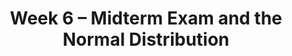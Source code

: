 ---
    title: Week 6 – Midterm Exam and the Normal Distribution
    weekNumber: 6
    days:
      - date: 2024-5-6
        events:
          "**LEC 15**{: .label .label-lecture } Bootstrapping and Confidence Intervals":
            "[CIT 13.0-13.2](https://inferentialthinking.com/chapters/13/Estimation.html)" 
          "<small><i><span style='display: inline-block; padding-left: 80px'><b>Keywords:</b> inference, bootstrapping, resample, np.percentile, confidence interval </span></i></small>":
      - date: 2024-5-7
        events:
          
          "**PROJ**{: .label .label-proj } **Midterm Project**":
      - date: 2024-5-8
        events:
          "**LEC 16**{: .label .label-lecture } Confidence Intervals, Center, and Spread":
            "[CIT 13.3-13.4](https://inferentialthinking.com/chapters/13/3/Confidence_Intervals.html)" 
          "<small><i><span style='display: inline-block; padding-left: 80px'><b>Keywords:</b> interpreting CIs, robust vs. sensitive, center, standard deviation, Chebyshev </span></i></small>":
          "**DISC**{: .label .label-disc } 6. Sampling, Bootstrapping, and Confidence Intervals":
      - date: 2024-5-9
        events:
          
          "**LAB 4**{: .label .label-lab } **Simulation, Sampling, & Bootstrapping**":
      - date: 2024-5-10
        events:
          "**LEC 17**{: .label .label-lecture } Standardization and the Normal Distribution":
            "[CIT 14.2-14.3](https://inferentialthinking.com/chapters/14/2/Variability.html)" 
          "<small><i><span style='display: inline-block; padding-left: 80px'><b>Keywords:</b> Chebyshev, standard units, normal distribution, CDF, inflection points </span></i></small>":
---